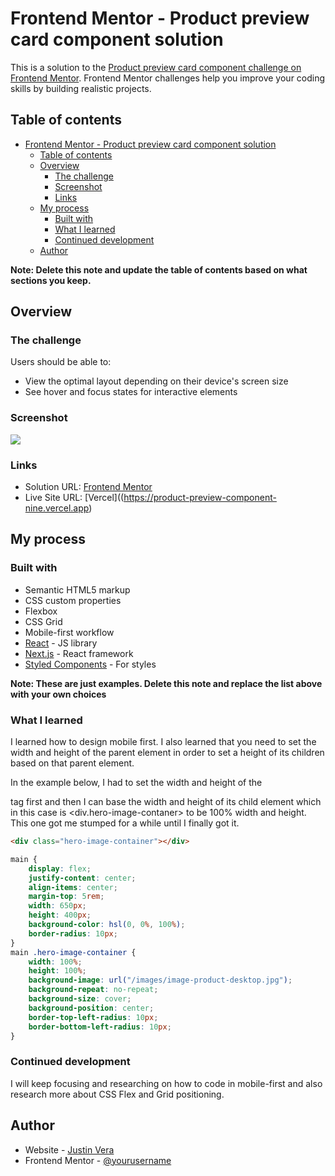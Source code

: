 # Frontend Mentor - Product preview card component solution

This is a solution to the [Product preview card component challenge on Frontend Mentor](https://www.frontendmentor.io/challenges/product-preview-card-component-GO7UmttRfa). Frontend Mentor challenges help you improve your coding skills by building realistic projects. 

## Table of contents

- [Frontend Mentor - Product preview card component solution](#frontend-mentor---product-preview-card-component-solution)
  - [Table of contents](#table-of-contents)
  - [Overview](#overview)
    - [The challenge](#the-challenge)
    - [Screenshot](#screenshot)
    - [Links](#links)
  - [My process](#my-process)
    - [Built with](#built-with)
    - [What I learned](#what-i-learned)
    - [Continued development](#continued-development)
  - [Author](#author)

**Note: Delete this note and update the table of contents based on what sections you keep.**

## Overview

### The challenge

Users should be able to:

- View the optimal layout depending on their device's screen size
- See hover and focus states for interactive elements

### Screenshot

![](/screenshot.png)


### Links

- Solution URL: [Frontend Mentor](https://www.frontendmentor.io/challenges/product-preview-card-component-GO7UmttRfa/hub/product-preview-component-css-flexbox-pxnXUceqDs)
- Live Site URL: [Vercel]((https://product-preview-component-nine.vercel.app)

## My process

### Built with

- Semantic HTML5 markup
- CSS custom properties
- Flexbox
- CSS Grid
- Mobile-first workflow
- [React](https://reactjs.org/) - JS library
- [Next.js](https://nextjs.org/) - React framework
- [Styled Components](https://styled-components.com/) - For styles

**Note: These are just examples. Delete this note and replace the list above with your own choices**

### What I learned

I learned how to design mobile first. I also learned that you need to set the width and height of the parent element in order to set a height of its children based on that parent element. 

In the example below, I had to set the width and height of the <main> tag first and then I can base the width and height of its child element which in this case is <div.hero-image-contaner> to be 100% width and height. This one got me stumped for a while until I finally got it.

```html
<div class="hero-image-container"></div>
```
```css
main {
    display: flex;
    justify-content: center;
    align-items: center;
    margin-top: 5rem;
    width: 650px;
    height: 400px;
    background-color: hsl(0, 0%, 100%);
    border-radius: 10px;
}
main .hero-image-container {
    width: 100%;
    height: 100%;
    background-image: url("/images/image-product-desktop.jpg");
    background-repeat: no-repeat;
    background-size: cover;
    background-position: center;
    border-top-left-radius: 10px;
    border-bottom-left-radius: 10px;
}
```
### Continued development

I will keep focusing and researching on how to code in mobile-first and also research more about CSS Flex and Grid positioning.

## Author

- Website - [Justin Vera](justinvera.com)
- Frontend Mentor - [@yourusername](https://www.frontendmentor.io/profile/justinnvera)
